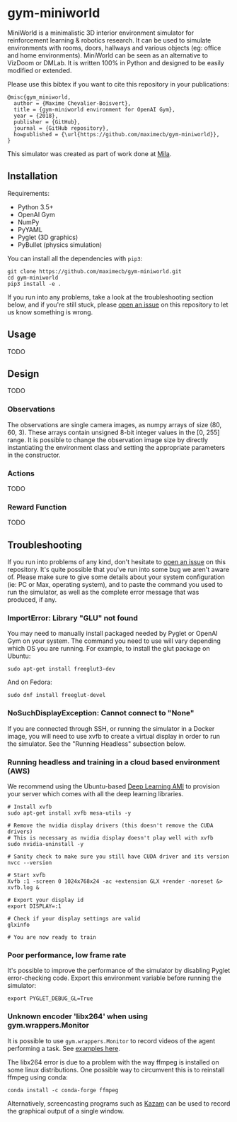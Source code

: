 # gym-miniworld

MiniWorld is a minimalistic 3D interior environment simulator for reinforcement
learning &amp; robotics research. It can be used to simulate environments with
rooms, doors, hallways and various objects (eg: office and home environments).
MiniWorld can be seen as an alternative to VizDoom or DMLab. It is written
100% in Python and designed to be easily modified or extended.

Please use this bibtex if you want to cite this repository in your publications:

```
@misc{gym_miniworld,
  author = {Maxime Chevalier-Boisvert},
  title = {gym-miniworld environment for OpenAI Gym},
  year = {2018},
  publisher = {GitHub},
  journal = {GitHub repository},
  howpublished = {\url{https://github.com/maximecb/gym-miniworld}},
}
```

This simulator was created as part of work done at [Mila](https://mila.quebec/).

## Installation

Requirements:
- Python 3.5+
- OpenAI Gym
- NumPy
- PyYAML
- Pyglet (3D graphics)
- PyBullet (physics simulation)

You can install all the dependencies with `pip3`:

```
git clone https://github.com/maximecb/gym-miniworld.git
cd gym-miniworld
pip3 install -e .
```

If you run into any problems, take a look at the troubleshooting
section below, and if you're still stuck, please
[open an issue](https://github.com/maximecb/gym-miniworld/issues) on this
repository to let us know something is wrong.

## Usage

TODO

## Design

TODO

### Observations

The observations are single camera images, as numpy arrays of size (80, 60, 3). These arrays contain unsigned 8-bit integer values in the [0, 255] range. It is possible to change the observation image size by directly instantiating the environment class and setting the appropriate
parameters in the constructor.

### Actions

TODO

### Reward Function

TODO

## Troubleshooting

If you run into problems of any kind, don't hesitate to [open an issue](https://github.com/maximecb/gym-miniworld/issues) on this repository. It's quite possible that you've run into some bug we aren't aware of. Please make sure to give some details about your system configuration (ie: PC or Max, operating system), and to paste the command you used to run the simulator, as well as the complete error message that was produced, if any.

### ImportError: Library "GLU" not found

You may need to manually install packaged needed by Pyglet or OpenAI Gym on your system. The command you need to use will vary depending which OS you are running. For example, to install the glut package on Ubuntu:

```
sudo apt-get install freeglut3-dev
```

And on Fedora:

```
sudo dnf install freeglut-devel

```

### NoSuchDisplayException: Cannot connect to "None"

If you are connected through SSH, or running the simulator in a Docker image, you will need to use xvfb to create a virtual display in order to run the simulator. See the "Running Headless" subsection below.

### Running headless and training in a cloud based environment (AWS)

We recommend using the Ubuntu-based [Deep Learning AMI](https://aws.amazon.com/marketplace/pp/B077GCH38C) to provision your server which comes with all the deep learning libraries.

```
# Install xvfb
sudo apt-get install xvfb mesa-utils -y

# Remove the nvidia display drivers (this doesn't remove the CUDA drivers)
# This is necessary as nvidia display doesn't play well with xvfb
sudo nvidia-uninstall -y

# Sanity check to make sure you still have CUDA driver and its version
nvcc --version

# Start xvfb
Xvfb :1 -screen 0 1024x768x24 -ac +extension GLX +render -noreset &> xvfb.log &

# Export your display id
export DISPLAY=:1

# Check if your display settings are valid
glxinfo

# You are now ready to train
```

### Poor performance, low frame rate

It's possible to improve the performance of the simulator by disabling Pyglet error-checking code. Export this environment variable before running the simulator:

```
export PYGLET_DEBUG_GL=True
```

### Unknown encoder 'libx264' when using gym.wrappers.Monitor

It is possible to use `gym.wrappers.Monitor` to record videos of the agent performing a task. See [examples here](https://www.programcreek.com/python/example/100947/gym.wrappers.Monitor).

The libx264 error is due to a problem with the way ffmpeg is installed on some linux distributions. One possible way to circumvent this is to reinstall ffmpeg using conda:

```
conda install -c conda-forge ffmpeg
```

Alternatively, screencasting programs such as [Kazam](https://launchpad.net/kazam) can be used to record the graphical output of a single window.
